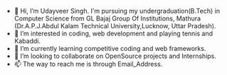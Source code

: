 - 👋 Hi, I’m Udayveer Singh. I'm pursuing my undergraduation(B.Tech) in Computer Science from GL Bajaj Group Of Institutions, Mathura (Dr.A.P.J.Abdul Kalam Technical University,Lucknow, Uttar Pradesh).
- 👀 I’m interested in coding, web development and playing tennis and Kabaddi.
- 🌱 I’m currently learning competitive coding and web frameworks.
- 💞️ I’m looking to collaborate on OpenSource projects and Internships.
- 📫 The way to reach me is through Email_Address.

<!---
udayveer111/udayveer111 is a ✨ special ✨ repository because its `README.md` (this file) appears on your GitHub profile.
You can click the Preview link to take a look at your changes.
--->
